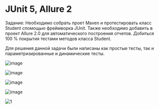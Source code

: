 # JUnit 5, Allure 2
Задание: Необходимо собрать проет Maven и протестировать класс Student спомощью фреймворка JUnit. Также необходимо добавить в проект Allure 2.0 для автоматического построения отчетов. Добиться 100 % покрытия тестами методов класса Student.

Для решения данной задачи были написаны как простые тесты, так и параметризированные и динамические тесты.

![image](https://user-images.githubusercontent.com/127390983/231821782-5aa9cd25-9af3-4eba-97ff-8bf0ee1a6f01.png)

![image](https://user-images.githubusercontent.com/127390983/231821890-a2431ea1-18dd-451f-aae2-568d0edbc831.png)

![image](https://user-images.githubusercontent.com/127390983/231821949-b51a8bd8-dd5d-4c37-996f-d64a118d6847.png)

![image](https://user-images.githubusercontent.com/127390983/231822038-b9f3a29f-5b17-4c46-8c42-ff0e926b27e7.png)

![1](https://user-images.githubusercontent.com/127390983/227787722-2e5aca9c-c4bf-4ea9-9fc8-897988b010ad.png)
